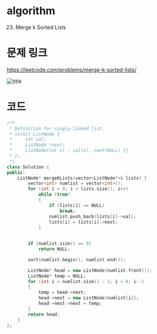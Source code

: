 # algorithm 
23. Merge k Sorted Lists
  
  
# 문제 링크  
 https://leetcode.com/problems/merge-k-sorted-lists/

![title](https://github.com/jungmin3834/algorithm/blob/master/image/merge-k-sorted-lists.JPG)

# 코드

```cpp
/**
 * Definition for singly-linked list.
 * struct ListNode {
 *     int val;
 *     ListNode *next;
 *     ListNode(int x) : val(x), next(NULL) {}
 * };
 */
class Solution {
public:
    ListNode* mergeKLists(vector<ListNode*>& lists) {
        vector<int> numlist = vector<int>();
		for (int i = 0; i < lists.size(); i++)
			while (true)
			{
				if (lists[i] == NULL)
					break;
				numlist.push_back(lists[i]->val);
				lists[i] = lists[i]->next;
			}
		

		if (numlist.size() == 0)
			return NULL;

		sort(numlist.begin(), numlist.end());

		ListNode* head = new ListNode(numlist.front());
		ListNode* temp = NULL;
		for (int i = numlist.size() - 1; i > 0; i--)
		{
			temp = head->next;
			head->next = new ListNode(numlist[i]);
			head->next->next = temp;
		}
		return head;
    }
};
```
